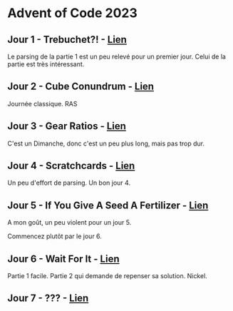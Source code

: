 # Advent of Code 2023

## Jour 1 - Trebuchet?! - [Lien](https://adventofcode.com/2023/day/1)

Le parsing de la partie 1 est un peu relevé pour un premier jour. Celui de la partie est très intéressant.

## Jour 2 - Cube Conundrum - [Lien](https://adventofcode.com/2023/day/2)

Journée classique. RAS

## Jour 3 - Gear Ratios - [Lien](https://adventofcode.com/2023/day/3)

C'est un Dimanche, donc c'est un peu plus long, mais pas trop dur.

## Jour 4 - Scratchcards - [Lien](https://adventofcode.com/2023/day/4)

Un peu d'effort de parsing. Un bon jour 4.

## Jour 5 - If You Give A Seed A Fertilizer - [Lien](https://adventofcode.com/2023/day/5)

A mon goût, un peu violent pour un jour 5.

Commencez plutôt par le jour 6.

## Jour 6 - Wait For It - [Lien](https://adventofcode.com/2023/day/6)

Partie 1 facile. Partie 2 qui demande de repenser sa solution. Nickel.

## Jour 7 - ??? - [Lien](https://adventofcode.com/2023/day/7)
